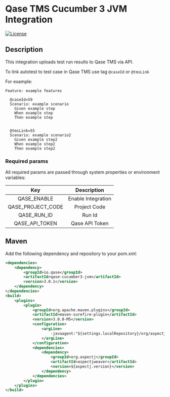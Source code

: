 # Qase TMS Cucumber 3 JVM Integration #
[![License](https://lxgaming.github.io/badges/License-Apache%202.0-blue.svg)](https://www.apache.org/licenses/LICENSE-2.0)

## Description ##
This integration uploads test run results to Qase TMS via API.

To link autotest to test case in Qase TMS use tag `@caseId` or `@tmsLink`

For example:
```
Feature: example features

  @caseId=59
  Scenario: example scenario
    Given example step
    When example step
    Then example step


  @tmsLink=55
  Scenario: example scenario2
    Given example step2
    When example step2
    Then example step2
```

### Required params ###
All required params are passed through system properties or environment variables:

|  Key              | Description |
| :---------------: | :----------: |
| QASE_ENABLE       | Enable Integration |
| QASE_PROJECT_CODE | Project Code |
| QASE_RUN_ID       | Run Id |
| QASE_API_TOKEN    | Qase API Token |

## Maven ##

Add the following dependency and repository to your pom.xml:
```xml
<dependencies>
    <dependency>
        <groupId>io.qase</groupId>
        <artifactId>qase-cucumber3-jvm</artifactId>
        <version>3.0.1</version>
    </dependency>
</dependencies>
<build>
    <plugins>
        <plugin>
            <groupId>org.apache.maven.plugins</groupId>
            <artifactId>maven-surefire-plugin</artifactId>
            <version>3.0.0-M5</version>
            <configuration>
                <argLine>
                    -javaagent:"${settings.localRepository}/org/aspectj/aspectjweaver/${aspectj.version}/aspectjweaver-${aspectj.version}.jar" -Dcucumber.options="--add-plugin io.qase.cucumber3.QaseEventListener"
                </argLine>
            </configuration>
            <dependencies>
                <dependency>
                    <groupId>org.aspectj</groupId>
                    <artifactId>aspectjweaver</artifactId>
                    <version>${aspectj.version}</version>
                </dependency>
            </dependencies>
        </plugin>
    </plugins>
</build>
```
